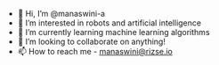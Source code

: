 - 👋 Hi, I’m @manaswini-a
- 👀 I’m interested in robots and artificial intelligence
- 🌱 I’m currently learning machine learning algorithms
- 💞️ I’m looking to collaborate on anything!
- 📫 How to reach me - manaswini@rizse.io

<!---
manaswini-a/manaswini-a is a ✨ special ✨ repository because its `README.md` (this file) appears on your GitHub profile.
You can click the Preview link to take a look at your changes.
--->
